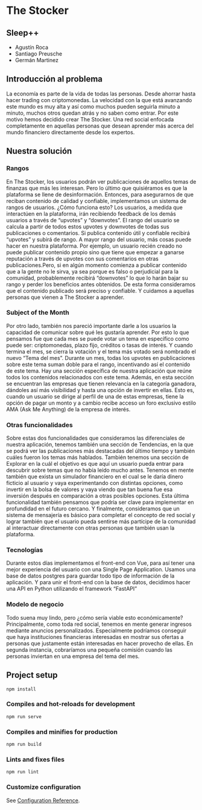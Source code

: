 # The Stocker
## Sleep++
- Agustín Roca
- Santiago Preusche
- Germán Martinez
## Introducción al problema
La economía es parte de la vida de todas las personas. Desde ahorrar hasta hacer trading con criptomonedas. La velocidad con la que está avanzando este mundo es muy alta y así como muchos pueden seguirla minuto a minuto, muchos otros quedan atrás y no saben como entrar. Por este motivo hemos decidido crear The Stocker. Una red social enfocada completamente en aquellas personas que desean aprender más acerca del mundo financiero directamente desde los expertos.
## Nuestra solución
### Rangos
En The Stocker, los usuarios podrán ver publicaciones de aquellos temas de finanzas que más les interesan. Pero lo último que quisiéramos es que la plataforma se llene de desinformación. Entonces, para asegurarnos de que reciban contenido de calidad y confiable, implementamos un sistema de rangos de usuarios. ¿Cómo funciona esto? Los usuarios, a medida que interactúen en la plataforma, irán recibiendo feedback de los demás usuarios a través de “upvotes” y “downvotes”. El rango del usuario se calcula a partir de todos estos upvotes y downvotes de todas sus publicaciones o comentarios. Si publica contenido útil y confiable recibirá “upvotes” y subirá de rango. A mayor rango del usuario, más cosas puede hacer en nuestra plataforma. Por ejemplo, un usuario recién creado no puede publicar contenido propio sino que tiene que empezar a ganarse reputación a través de upvotes con sus comentarios en otras publicaciones.Pero, si en algún momento comienza a publicar contenido que a la gente no le sirva, ya sea porque es falso o perjudicial para la comunidad, probablemente recibirá “downvotes” lo que lo harán bajar su rango y perder los beneficios antes obtenidos. De esta forma consideramos que el contenido publicado será preciso y confiable. Y cuidamos a aquellas personas que vienen a The Stocker a aprender.
### Subject of the Month
Por otro lado, también nos pareció importante darle a los usuarios la capacidad de comunicar sobre qué les gustaría aprender. Por esto lo que pensamos fue que cada mes se puede votar un tema en específico como puede ser: criptomonedas, plazo fijo, créditos o tasas de interés. Y cuando termina el mes, se cierra la votación y el tema más votado será nombrado el nuevo “Tema del mes”. Durante un mes, todas los upvotes en publicaciones sobre este tema suman doble para el rango, incentivando así el contenido de este tema. Hay una sección específica de nuestra aplicación que reúne todos los contenidos relacionados con este tema. Además, en esta sección se encuentran las empresas que tienen relevancia en la categoría ganadora, dándoles así más visibilidad y hasta una opción de invertir en ellas. Esto es, cuando un usuario se dirige al perfil de una de estas empresas, tiene la opción de pagar un monto y a cambio recibe acceso un foro exclusivo estilo AMA (Ask Me Anything) de la empresa de interés.
### Otras funcionalidades
Sobre estas dos funcionalidades que consideramos las diferenciales de nuestra aplicación, tenemos también una sección de Tendencias, en la que se podrá ver las publicaciones más destacadas del último tiempo y también cuáles fueron los temas más hablados. También tenemos una sección de Explorar en la cuál el objetivo es que aquí un usuario pueda entrar para descubrir sobre temas que no había leído mucho antes. Tenemos en mente también que exista un simulador financiero en el cual se le daría dinero ficticio al usuario y vaya experimentando con distintas opciones, como invertir en la bolsa de valores y vaya viendo que tan buena fue esa inversión después en comparación a otras posibles opciones. Esta última funcionalidad también pensamos que podría ser clave para implementar en profundidad en el futuro cercano. Y finalmente, consideramos que un sistema de mensajería es básico para completar el concepto de red social y lograr también que el usuario pueda sentirse más partícipe de la comunidad al interactuar directamente con otras personas que también usan la plataforma.
### Tecnologías
Durante estos días implementamos el front-end con Vue, para así tener una mejor experiencia del usuario con una Single Page Application. Usamos una base de datos postgres para guardar todo tipo de información de la aplicación. Y para unir el front-end con la base de datos, decidimos hacer una API en Python utilizando el framework “FastAPI”
### Modelo de negocio
Todo suena muy lindo, pero ¿cómo sería viable esto económicamente? Principalmente, como toda red social, tenemos en mente generar ingresos mediante anuncios personalizados. Especialmente podríamos conseguir que haya instituciones financieras interesadas en mostrar sus ofertas a personas que justamente están interesadas en hacer provecho de ellas. En segunda instancia, cobraríamos una pequeña comisión cuando las personas inviertan en una empresa del tema del mes.

## Project setup
```
npm install
```

### Compiles and hot-reloads for development
```
npm run serve
```

### Compiles and minifies for production
```
npm run build
```

### Lints and fixes files
```
npm run lint
```

### Customize configuration
See [Configuration Reference](https://cli.vuejs.org/config/).
